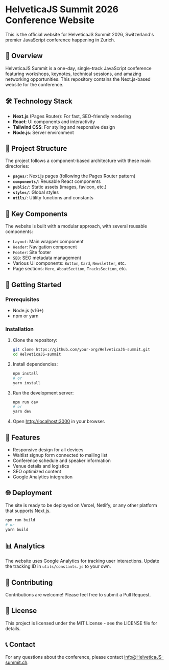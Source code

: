 # HelveticaJS Summit 2026 Conference Website

This is the official website for HelveticaJS Summit 2026, Switzerland's premier JavaScript conference happening in Zurich.

## 🚀 Overview

HelveticaJS Summit is a one-day, single-track JavaScript conference featuring workshops, keynotes, technical sessions, and amazing networking opportunities. This repository contains the Next.js-based website for the conference.

## 🛠️ Technology Stack

- **Next.js** (Pages Router): For fast, SEO-friendly rendering
- **React**: UI components and interactivity
- **Tailwind CSS**: For styling and responsive design
- **Node.js**: Server environment

## 📂 Project Structure

The project follows a component-based architecture with these main directories:

- **`pages/`**: Next.js pages (following the Pages Router pattern)
- **`components/`**: Reusable React components
- **`public/`**: Static assets (images, favicon, etc.)
- **`styles/`**: Global styles
- **`utils/`**: Utility functions and constants

## 🧩 Key Components

The website is built with a modular approach, with several reusable components:

- `Layout`: Main wrapper component
- `Header`: Navigation component
- `Footer`: Site footer
- `SEO`: SEO metadata management
- Various UI components: `Button`, `Card`, `Newsletter`, etc.
- Page sections: `Hero`, `AboutSection`, `TracksSection`, etc.

## 🔧 Getting Started

### Prerequisites

- Node.js (v16+)
- npm or yarn

### Installation

1. Clone the repository:
   ```bash
   git clone https://github.com/your-org/HelveticaJS-summit.git
   cd HelveticaJS-summit
   ```

2. Install dependencies:
   ```bash
   npm install
   # or
   yarn install
   ```

3. Run the development server:
   ```bash
   npm run dev
   # or
   yarn dev
   ```

4. Open [http://localhost:3000](http://localhost:3000) in your browser.

## 📱 Features

- Responsive design for all devices
- Waitlist signup form connected to mailing list
- Conference schedule and speaker information
- Venue details and logistics
- SEO optimized content
- Google Analytics integration

## 🌐 Deployment

The site is ready to be deployed on Vercel, Netlify, or any other platform that supports Next.js.

```bash
npm run build
# or
yarn build
```

## 📊 Analytics

The website uses Google Analytics for tracking user interactions. Update the tracking ID in `utils/constants.js` to your own.

## 📝 Contributing

Contributions are welcome! Please feel free to submit a Pull Request.

## 📄 License

This project is licensed under the MIT License - see the LICENSE file for details.

## 📞 Contact

For any questions about the conference, please contact info@HelveticaJS-summit.ch.